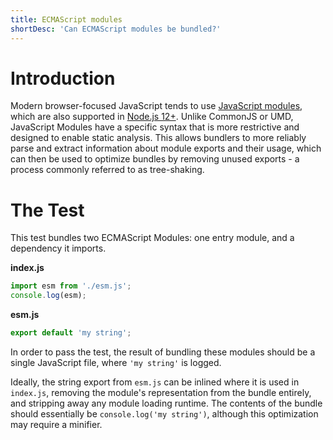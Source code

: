 ```yaml
---
title: ECMAScript modules
shortDesc: 'Can ECMAScript modules be bundled?'
---
```


# Introduction

Modern browser-focused JavaScript tends to use [JavaScript modules](https://developer.mozilla.org/en-US/docs/Web/JavaScript/Guide/Modules), which are also supported in [Node.js 12+](https://nodejs.org/api/esm.html). Unlike CommonJS or UMD, JavaScript Modules have a specific syntax that is more restrictive and designed to enable static analysis. This allows bundlers to more reliably parse and extract information about module exports and their usage, which can then be used to optimize bundles by removing unused exports - a process commonly referred to as tree-shaking.

# The Test

This test bundles two ECMAScript Modules: one entry module, and a dependency it imports.

**index.js**

```js
import esm from './esm.js';
console.log(esm);
```

**esm.js**

```js
export default 'my string';
```

In order to pass the test, the result of bundling these modules should be a single JavaScript file, where `'my string'` is logged.

Ideally, the string export from `esm.js` can be inlined where it is used in `index.js`, removing the module's representation from the bundle entirely, and stripping away any module loading runtime. The contents of the bundle should essentially be `console.log('my string')`, although this optimization may require a minifier.
